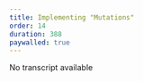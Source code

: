 ```yaml
---
title: Implementing "Mutations"
order: 14
duration: 388
paywalled: true
---
```


No transcript available
